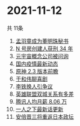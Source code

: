 # 2021-11-12
  共 11条

  <!-- BEGIN -->
  <!-- 最后更新时间:Fri Nov 12 2021 17:17:05 GMT+0000 (Coordinated Universal Time) -->
  1. [孟羽童成为董明珠秘书](https://www.zhihu.com/search?q=孟羽童)
1. [N 号房创建人获刑 34 年](https://www.zhihu.com/search?q=n号房)
1. [元宇宙概念公司被问询](https://www.zhihu.com/search?q=元宇宙)
1. [国内疫情最新动态](https://www.zhihu.com/search?q=疫情)
1. [原神 2.3 版本前瞻](https://www.zhihu.com/search?q=原神)
1. [于和伟聊喜剧](https://www.zhihu.com/search?q=一年一度喜剧大赛)
1. [李铁换人引争议](https://www.zhihu.com/search?q=李铁)
1. [英雄联盟双城关系有多差](https://www.zhihu.com/search?q=英雄联盟双城之战)
1. [腾讯人均月薪 8.06 万](https://www.zhihu.com/search?q=腾讯财报)
1. [一人之下最新话更新](https://www.zhihu.com/search?q=一人之下)
1. [安倍晋三将重返日本政坛](https://www.zhihu.com/search?q=安倍晋三)
  <!-- END -->
  